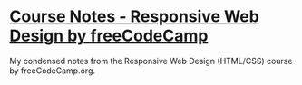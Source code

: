 # [Course Notes - Responsive Web Design by freeCodeCamp](https://www.freecodecamp.org/learn/responsive-web-design/)

My condensed notes from the Responsive Web Design (HTML/CSS) course by freeCodeCamp.org.
